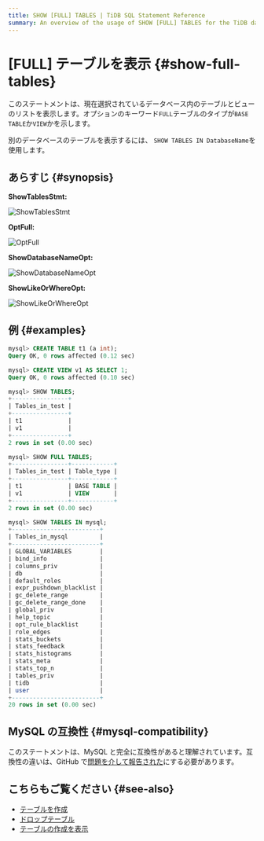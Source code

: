 ```yaml
---
title: SHOW [FULL] TABLES | TiDB SQL Statement Reference
summary: An overview of the usage of SHOW [FULL] TABLES for the TiDB database.
---
```


# [FULL] テーブルを表示 {#show-full-tables}

このステートメントは、現在選択されているデータベース内のテーブルとビューのリストを表示します。オプションのキーワード`FULL`テーブルのタイプが`BASE TABLE`か`VIEW`かを示します。

別のデータベースのテーブルを表示するには、 `SHOW TABLES IN DatabaseName`を使用します。

## あらすじ {#synopsis}

**ShowTablesStmt:**

![ShowTablesStmt](https://docs-download.pingcap.com/media/images/docs/sqlgram/ShowTablesStmt.png)

**OptFull:**

![OptFull](https://docs-download.pingcap.com/media/images/docs/sqlgram/OptFull.png)

**ShowDatabaseNameOpt:**

![ShowDatabaseNameOpt](https://docs-download.pingcap.com/media/images/docs/sqlgram/ShowDatabaseNameOpt.png)

**ShowLikeOrWhereOpt:**

![ShowLikeOrWhereOpt](https://docs-download.pingcap.com/media/images/docs/sqlgram/ShowLikeOrWhereOpt.png)

## 例 {#examples}

```sql
mysql> CREATE TABLE t1 (a int);
Query OK, 0 rows affected (0.12 sec)

mysql> CREATE VIEW v1 AS SELECT 1;
Query OK, 0 rows affected (0.10 sec)

mysql> SHOW TABLES;
+----------------+
| Tables_in_test |
+----------------+
| t1             |
| v1             |
+----------------+
2 rows in set (0.00 sec)

mysql> SHOW FULL TABLES;
+----------------+------------+
| Tables_in_test | Table_type |
+----------------+------------+
| t1             | BASE TABLE |
| v1             | VIEW       |
+----------------+------------+
2 rows in set (0.00 sec)

mysql> SHOW TABLES IN mysql;
+-------------------------+
| Tables_in_mysql         |
+-------------------------+
| GLOBAL_VARIABLES        |
| bind_info               |
| columns_priv            |
| db                      |
| default_roles           |
| expr_pushdown_blacklist |
| gc_delete_range         |
| gc_delete_range_done    |
| global_priv             |
| help_topic              |
| opt_rule_blacklist      |
| role_edges              |
| stats_buckets           |
| stats_feedback          |
| stats_histograms        |
| stats_meta              |
| stats_top_n             |
| tables_priv             |
| tidb                    |
| user                    |
+-------------------------+
20 rows in set (0.00 sec)
```

## MySQL の互換性 {#mysql-compatibility}

このステートメントは、MySQL と完全に互換性があると理解されています。互換性の違いは、GitHub で[問題を介して報告された](https://github.com/pingcap/tidb/issues/new/choose)にする必要があります。

## こちらもご覧ください {#see-also}

-   [テーブルを作成](/sql-statements/sql-statement-create-table.md)
-   [ドロップテーブル](/sql-statements/sql-statement-drop-table.md)
-   [テーブルの作成を表示](/sql-statements/sql-statement-show-create-table.md)
